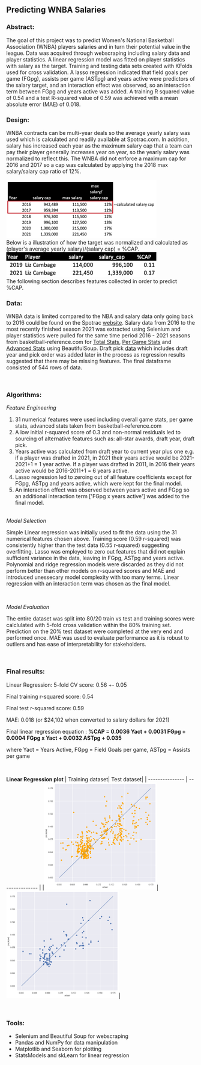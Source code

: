 

## Predicting WNBA Salaries

### Abstract:
The goal of this project was to predict Women's National Basketball Association (WNBA) players salaries and in turn their potential value in the league.
Data was acquired through webscraping including salary data and player statistics. A linear regression model was fitted on player statistics with salary as the target. Training and testing data sets created with KFolds used for cross validation. A lasso regression indicated that field goals per game (FGpg), assists per game (ASTpg) and years active were predictors of the salary target, and an interaction effect was observed, so an interaction term between FGpg and years active was added. A training R squared value of 0.54 and a test R-squared value of 0.59 was achieved with a mean absolute error (MAE) of 0.018.

### Design: 

WNBA contracts can be multi-year deals so the average yearly salary was used which is calculated and readily available at Spotrac.com.
In addition, salary has increased each year as the maximum salary cap that a team can pay their player generally increases year on year, so the yearly salary was normalized to reflect this. The WNBA did not enforce a maximum cap for 2016 and 2017 so a cap was calculated by applying the 2018 max salary/salary cap ratio of 12%. 

<img src="./images/salary_cap.png" width="400">

<br>
Below is a illustration of how the target was normalized and calculated as (player's average yearly salary)/(salary cap) = %CAP. 

<br>
<img src="./images/Liz_salary_cap.png" width="400">

<br>
The following section describes features collected in order to predict %CAP.

<br>

### Data:
WNBA data is limited compared to the NBA and salary data only going back to 2016 could be found on the Spotrac [website](https://www.spotrac.com/wnba/rankings/2021/base/). Salary data from 2016 to the most recently finished season 2021 was extracted using Selenium and player statistics were pulled for the same time period 2016 - 2021 seasons from basketball-reference.com for [Total Stats](https://www.basketball-reference.com/wnba/years/2021_totals.html), [Per Game Stats](https://www.basketball-reference.com/wnba/years/2021_per_game.html) and [Advanced Stats](https://www.basketball-reference.com/wnba/years/2021_advanced.html) using BeautifulSoup. Draft pick [data](https://www.wnba.com/all-time-wnba-draft-picks/) which includes draft year and pick order was added later in the process as regression results suggested that there may be missing features. The final dataframe consisted of 544 rows of data. 

<br>

### Algorithms:


<i> Feature Engineering </i>

1. 31 numerical features were used including overall game stats, per game stats, advanced stats taken from basketball-reference.com
2. A low initial r-squared score of 0.3 and non-normal residuals led to sourcing of alternative features such as: all-star awards, draft year, draft pick.
3. Years active was calculated from draft year to current year plus one e.g. if a player was drafted in 2021, in 2021 their years active would be 2021-2021+1 = 1 year active. If a player was drafted in 2011, in 2016 their years active would be 2016-2011+1 = 6 years active.
4. Lasso regression led to zeroing out of all feature coefficients except for FGpg, ASTpg and years active, which were kept for the final model. 
5. An interaction effect was observed between years active and FGpg so an additional interaction term ['FGpg x years active'] was added to the final model.

<br>
<i> Model Selection </i>

Simple Linear regression was initially used to fit the data using the 31 numerical features chosen above. Training score (0.59 r-squared) was consistently higher than the test data (0.55 r-squared) suggesting overfitting. Lasso was employed to zero out features that did not explain sufficient variance in the data, leaving in FGpg, ASTpg and years active. Polynomial and ridge regression models were discarded as they did not perform better than other models on r-squared scores and MAE and introduced unessecary model complexity with too many terms. Linear regression with an interaction term was chosen as the final model.

<br>

<i> Model Evaluation</i>

The entire dataset was split into 80/20 train vs test and training scores were calclulated with 5-fold cross validation within the 80% training set. Prediction on the 20% test dataset were completed at the very end and performed once. MAE was used to evaluate performance as it is robust to outliers and has ease of interpretability for stakeholders.

<br>

### Final results:

Linear Regression: 5-fold CV score: 0.56 +- 0.05

Final training r-squared score: 0.54

Final test r-squared score: 0.59

MAE: 0.018 (or $24,102 when converted to salary dollars for 2021)

Final linear regression equation : <b>%CAP =     0.0036 Yact
	    + 0.0031 FGpg 
	    + 0.0004 FGpg x Yact 
        + 0.0032 ASTpg
	    + 0.035 </b>

where Yact = Years Active, FGpg = Field Goals per game, ASTpg = Assists per game

<br>

**Linear Regression plot**
| Training dataset| Test dataset| 
| --------------- | --------------- | 
|<img src="./images/training_fitted_line.png" width="300">| <img src="./images/test_fitted_line.png" width="300">| 


<br>

### Tools:
- Selenium and Beautiful Soup for webscraping
- Pandas and NumPy for data manipulation  
- Matplotlib and Seaborn for plotting
- StatsModels and skLearn for linear regression